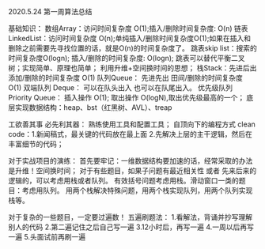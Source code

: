 2020.5.24 第一周算法总结

基础知识：
  数组Array：访问时间复杂度 O(1);插入/删除时间复杂度: O(n)
  链表LinkedList：访问时间复杂度 O(n);单纯插入/删除时间复杂度O(1);如果在插入和删除之前需要先寻找位置的话，就是O(n)的时间复杂度了。
  跳表skip list：搜索的时间复杂度O(logn); 插入/删除的时间复杂度: O(logn);
             跳表可以替代平衡二叉树；实现简单、原理也简单；
             利用升维+空间换时间的思想；
  栈Stack：先进后出   添加/删除的时间复杂度 O(1)
  队列Queue： 先进先出  田间/删除的时间复杂度 O(1)
  双端队列 Deque： 可以在队头出入 也可以在队尾出入。
  优先级队列 Priority Queue： 插入操作 O(1); 取出操作 O(logN),取出优先级最高的一个； 底层实现数据结构：heap、bst（红黑树、AVL）、treap

工欲善其事 必先利其器：
   熟练使用工具和配置工具；
   自顶向下的编程方式 clean code：1.新闻稿式，最关键的代码放在最上面  2.先解决上层的主干逻辑，然后在丰富细节的代码；

对于实战项目的演练：
   首先要牢记：一维数据结构要加速的话，经常采取的办法是升维！空间换时间；
   对于有些题目，如果子问题有最近相关性 或者 先来后来的逻辑的，可以考虑用栈或者队列。
   有效括号问题考虑用栈。滑动窗口一类的题目：考虑用队列。
   用两个栈解决特殊问题，用两个栈实现队列，用两个队列实现栈等。


  对于复杂的一些题目，一定要过遍数！
  五遍刷题法： 1.看解法，背诵并抄写理解别人的代码
                         2.第二遍记住之后自己写一遍
                         3.12小时后，再写一遍
                         4.一周以后再写一遍
                         5.头面试前再刷一遍
    
